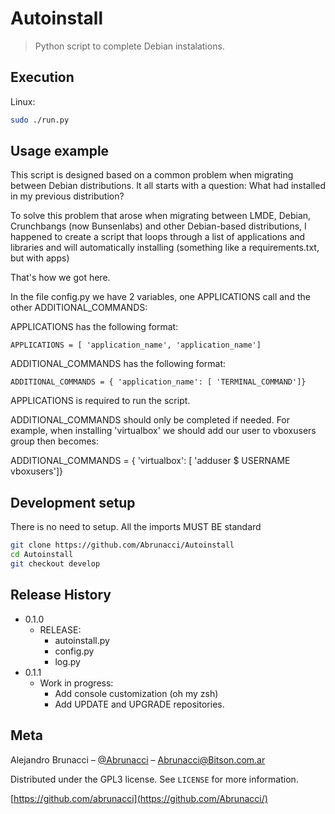 # Autoinstall
> Python script to complete Debian instalations.

## Execution

Linux:

```sh
sudo ./run.py
```

## Usage example

This script is designed based on a common problem when migrating between Debian distributions.
It all starts with a question: What had installed in my previous distribution?

To solve this problem that arose when migrating between LMDE, Debian, Crunchbangs (now Bunsenlabs) and other Debian-based distributions, I happened to create a script that loops through a list of applications and libraries and will automatically installing (something like a requirements.txt, but with apps)

That's how we got here.

In the file config.py we have 2 variables, one APPLICATIONS call and the other ADDITIONAL_COMMANDS:

APPLICATIONS has the following format:

```
APPLICATIONS = [ 'application_name', 'application_name']
```

ADDITIONAL_COMMANDS has the following format:

```
ADDITIONAL_COMMANDS = { 'application_name': [ 'TERMINAL_COMMAND']}
```


APPLICATIONS is required to run the script.

ADDITIONAL_COMMANDS should only be completed if needed. For example, when installing 'virtualbox' we should add our user to vboxusers group then becomes:

ADDITIONAL_COMMANDS = { 'virtualbox': [ 'adduser $ USERNAME vboxusers']}


## Development setup

There is no need to setup. All the imports MUST BE standard

```sh
git clone https://github.com/Abrunacci/Autoinstall
cd Autoinstall
git checkout develop
```

## Release History

* 0.1.0
    * RELEASE:
      * autoinstall.py
      * config.py
      * log.py
* 0.1.1
    * Work in progress:
      * Add console customization (oh my zsh)
      * Add UPDATE and UPGRADE repositories.


## Meta

Alejandro Brunacci – [@Abrunacci](https://twitter.com/Abrunacci) – Abrunacci@Bitson.com.ar

Distributed under the GPL3 license. See ``LICENSE`` for more information.

[https://github.com/abrunacci](https://github.com/Abrunacci/)
